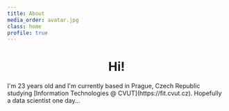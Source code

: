 ```yaml
---
title: About
media_order: avatar.jpg
class: home
profile: true
---
```


<h1 align="center">Hi!</h1>
I'm 23 years old and I'm currently based in Prague, Czech Republic studying [Information Technologies @ CVUT](https://fit.cvut.cz). Hopefully a data scientist one day...